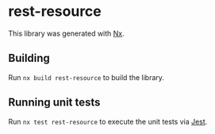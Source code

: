 # rest-resource

This library was generated with [Nx](https://nx.dev).

## Building

Run `nx build rest-resource` to build the library.

## Running unit tests

Run `nx test rest-resource` to execute the unit tests via [Jest](https://jestjs.io).
